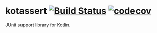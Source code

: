 # kotassert [![Build Status](https://travis-ci.org/rabitarochan/kotassert.svg?branch=master)](https://travis-ci.org/rabitarochan/kotassert) [![codecov](https://codecov.io/gh/rabitarochan/kotassert/branch/master/graph/badge.svg)](https://codecov.io/gh/rabitarochan/kotassert)


JUnit support library for Kotlin.
